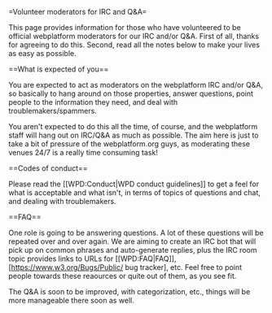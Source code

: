 =Volunteer moderators for IRC and Q&A=

This page provides information for those who have volunteered to be official webplatform moderators for our IRC and/or Q&A. First of all, thanks for agreeing to do this. Second, read all the notes below to make your lives as easy as possible.

==What is expected of you==

You are expected to act as moderators on the webplatform IRC and/or Q&A, so basically to hang around on those properties, answer questions, point people to the information they need, and deal with troublemakers/spammers.

You aren't expected to do this all the time, of course, and the webplatform staff will hang out on IRC/Q&A as much as possible. The aim here is just to take a bit of pressure of the webplatform.org guys, as moderating these venues 24/7 is a really time consuming task!

==Codes of conduct==

Please read the [[WPD:Conduct|WPD conduct guidelines]] to get a feel for what is acceptable and what isn't, in terms of topics of questions and chat, and dealing with troublemakers.

==FAQ==

One role is going to be answering questions. A lot of these questions will be repeated over and over again. We are aiming to create an IRC bot that will pick up on common phrases and auto-generate replies, plus the IRC room topic provides links to URLs for [[WPD:FAQ|FAQ]], [https://www.w3.org/Bugs/Public/ bug tracker], etc. Feel free to point people towards these reaources or quite out of them, as you see fit.

The Q&A is soon to be improved, with categorization, etc., things will be more manageable there soon as well.